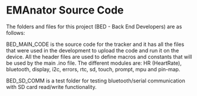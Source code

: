 # EMAnator Source Code

The folders and files for this project (BED - Back End Developers) are as follows:

BED_MAIN_CODE is the source code for the tracker and it has all the files that were used in the development to upload the code and run it on the device.
All the header files are used to define macros and constants that will be used by the main .ino file. 
The different modules are: HR (HeartRate), bluetooth, display, i2c, errors, rtc, sd, touch, prompt, mpu and pin-map.

BED_SD_COMM is a test folder for testing bluetooth/serial communication with SD card read/write functionality.


